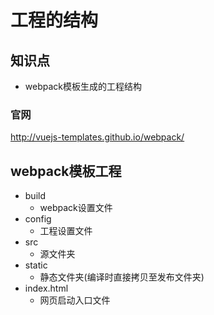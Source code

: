 工程的结构
==========

## 知识点

* webpack模板生成的工程结构

### 官网

http://vuejs-templates.github.io/webpack/

## webpack模板工程

* build
  + webpack设置文件
* config
  + 工程设置文件
* src
  + 源文件夹
* static
  + 静态文件夹(编译时直接拷贝至发布文件夹)
* index.html
  + 网页启动入口文件

